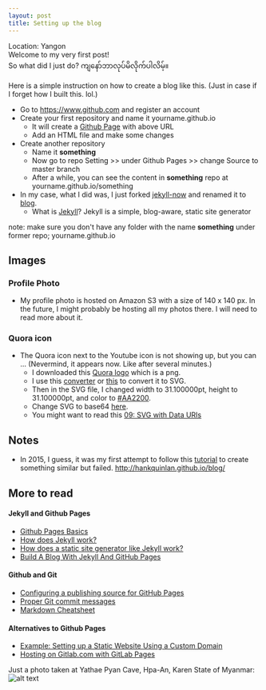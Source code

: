```yaml
---
layout: post
title: Setting up the blog
---
```


Location: Yangon  
Welcome to my very first post!  
So what did I just do? ကျနော်ဘာလုပ်မိလိုက်ပါလိမ့်။

Here is a simple instruction on how to create a blog like this. (Just in case if I forget how I built this. lol.) 
* Go to <https://www.github.com> and register an account
* Create your first repository and name it yourname.github.io
  * It will create a [Github Page](https://pages.github.com/) with above URL
  * Add an HTML file and make some changes
* Create another repository 
  * Name it **something**
  * Now go to repo Setting >> under Github Pages >> change Source to master branch
  * After a while, you can see the content in **something** repo at yourname.github.io/something
* In my case, what I did was, I just forked [jekyll-now](https://github.com/barryclark/jekyll-now) and renamed it to [blog](https://github.com/sawthinkar/blog). 
  * What is [Jekyll](https://jekyllrb.com/)? Jekyll is a simple, blog-aware, static site generator

note: make sure you don't have any folder with the name **something** under former repo; yourname.github.io 

## Images
### Profile Photo
* My profile photo is hosted on Amazon S3 with a size of 140 x 140 px. In the future, I might probably be hosting all my photos there. I will need to read more about it. 

### Quora icon
* The Quora icon next to the Youtube icon is not showing up, but you can ... (Nevermind, it appears now. Like after several minutes.)
  * I downloaded this [Quora logo](https://goo.gl/images/EeXytb) which is a png. 
  * I use this [converter](https://image.online-convert.com/convert-to-svg) or [this](https://convertio.co/png-svg/) to convert it to SVG. 
  * Then in the SVG file, I changed width to 31.100000pt, height to 31.100000pt, and color to [#AA2200][1]. 
  * Change SVG to base64 [here](https://www.base64-image.de/).
  * You might want to read this [09: SVG with Data URIs][2]

## Notes
* In 2015, I guess, it was my first attempt to follow this [tutorial](http://jmcglone.com/guides/github-pages/) to create something similar but failed. <http://hankquinlan.github.io/blog/>

## More to read

#### Jekyll and Github Pages

* [Github Pages Basics](https://help.github.com/categories/github-pages-basics/)
* [How does Jekyll work?](https://www.bytesandwich.com/jekyll/software/blogging/2016/09/14/how-does-jekyll-work.html)
* [How does a static site generator like Jekyll work?](https://www.quora.com/How-does-a-static-site-generator-like-Jekyll-work)
* [Build A Blog With Jekyll And GitHub Pages](https://www.smashingmagazine.com/2014/08/build-blog-jekyll-github-pages/)

#### Github and Git

* [Configuring a publishing source for GitHub Pages](https://help.github.com/articles/configuring-a-publishing-source-for-github-pages/)
* [Proper Git commit messages](https://chris.beams.io/posts/git-commit/)
* [Markdown Cheatsheet](https://github.com/adam-p/markdown-here/wiki/Markdown-Cheatsheet#images)

#### Alternatives to Github Pages

* [Example: Setting up a Static Website Using a Custom Domain](https://docs.aws.amazon.com/AmazonS3/latest/dev/website-hosting-custom-domain-walkthrough.html#website-hosting-custom-domain-walkthrough-domain-registry)
* [Hosting on Gitlab.com with GitLab Pages](https://about.gitlab.com/2016/04/07/gitlab-pages-setup/)

[1]: https://www.quora.com/What-HEX-color-does-Quora-use-for-its-logo
[2]: https://css-tricks.com/lodge/svg/09-svg-data-uris/

<!-- ![_config.yml]({{ site.baseurl }}/images/config.png) -->
Just a photo taken at Yathae Pyan Cave, Hpa-An, Karen State of Myanmar:  
![alt text](https://s3-ap-southeast-1.amazonaws.com/cdn.sawthinkar/YathaePyanCave.JPG "Yathae Pyan Cave")
